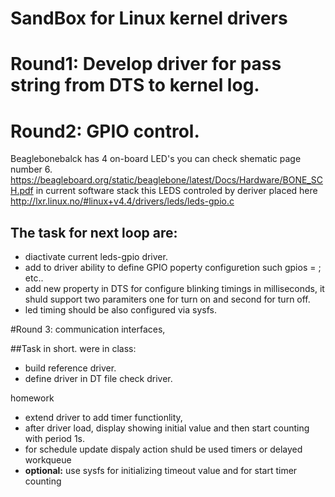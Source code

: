 #  SandBox for Linux kernel drivers

# Round1: Develop driver for pass string from DTS to kernel log.
# Round2: GPIO control.
Beaglebonebalck has 4 on-board LED's you can check shematic page number 6.
https://beagleboard.org/static/beaglebone/latest/Docs/Hardware/BONE_SCH.pdf
in current software stack this LEDS controled by deriver placed here http://lxr.linux.no/#linux+v4.4/drivers/leds/leds-gpio.c


## The task for next loop are:
- diactivate current leds-gpio driver.
- add to driver ability to define GPIO poperty configuretion such gpios = <arg1 arg2 arg3>; etc..
- add new property in DTS for configure blinking timings in milliseconds, it shuld  support two paramiters one for turn on and second for turn off.
- led timing should be also configured via sysfs.

#Round 3: communication interfaces, 

##Task in short.
were in class:
- build reference driver.
- define driver in DT file check driver. 

homework
- extend driver to add timer functionlity,
- after driver load, display showing initial value and then start counting with period 1s. 
- for schedule update dispaly action shuld be used timers or delayed workqueue 
- **optional:** use sysfs for initializing timeout value and for start timer counting

